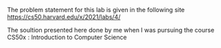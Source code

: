The problem statement for this lab is given in the following site https://cs50.harvard.edu/x/2021/labs/4/

The soultion presented here done by me when I was pursuing the course CS50x : Introduction to Computer Science
